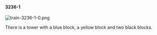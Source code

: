 #### 3236-1
![train-3236-1-0.png](https://github.com/lil-lab/nlvr/raw/master/nlvr/train/images/23/train-3236-1-0.png "train-3236-1-0.png")

There is a tower with a blue block, a yellow block and two black blocks.
